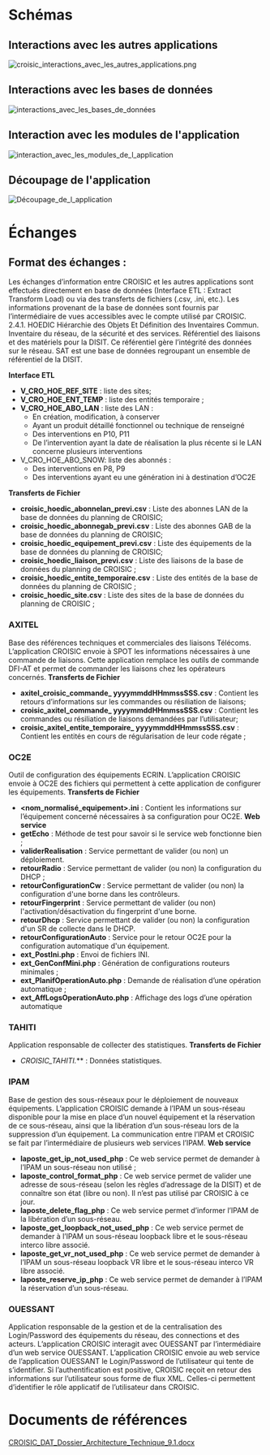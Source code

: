<!-- TITLE: Environnements -->
<!-- SUBTITLE: A quick summary of Environnements -->

# Schémas
## Interactions avec les autres applications
![croisic_interactions_avec_les_autres_applications.png](/uploads/1b806b6544ba52af54b846ad00ece40e/croisic_interactions_avec_les_autres_applications.png.png)

## Interactions avec les bases  de données
![interactions_avec_les_bases_de_données](/uploads/047a3eca111c939c852c9cbe5303084e/interactions_avec_les_bases_de_données.png)

## Interaction avec les modules de l'application
![interaction_avec_les_modules_de_l_application](/uploads/fc12be3e39ab7c492afb82f5bd4effe6/interaction_avec_les_modules_de_l_application.png)
 
## Découpage de l'application
![Découpage_de_l_application](/uploads/39af010aeb7d50a9522909ad000d85ea/Découpage_de_l_application.png)

# Échanges
##  Format des échanges :
Les échanges d’information entre CROISIC et les autres applications sont effectués directement en base de données (Interface ETL : Extract Transform Load) ou via des transferts de fichiers (.csv, .ini, etc.). Les informations provenant de la base de données sont fournis par l’intermédiaire de vues accessibles avec le compte utilisé par CROISIC.
2.4.1.	HOEDIC
Hiérarchie des Objets Et Définition des Inventaires Commun. Inventaire du réseau, de la sécurité et des services. Référentiel des liaisons et des matériels pour la DISIT. Ce référentiel gère l’intégrité des données sur le réseau. SAT est une base de données regroupant un ensemble de référentiel de la DISIT.

**Interface ETL**
* **V_CRO_HOE_REF_SITE** : liste des sites;
* **V_CRO_HOE_ENT_TEMP** : liste des entités temporaire ;
* **V_CRO_HOE_ABO_LAN** : liste des LAN : 
	* En création, modification, à conserver
	* Ayant un produit détaillé fonctionnel ou technique de renseigné
	* Des interventions en P10, P11
	* De l’intervention ayant la date de réalisation la plus récente si le LAN concerne plusieurs interventions
* V_CRO_HOE_ABO_SNOW: liste des abonnés : 
	* Des interventions en P8, P9
	* Des interventions ayant eu une génération ini à destination d’OC2E
 
**Transferts de Fichier**
* **croisic_hoedic_abonnelan_previ.csv** : Liste des abonnes LAN de la base de données du planning de CROISIC;
* **croisic_hoedic_abonnegab_previ.csv** : Liste des abonnes GAB de la base de données du planning de CROISIC;
* **croisic_hoedic_equipement_previ.csv** : Liste des équipements de la base de données du planning de CROISIC;
* **croisic_hoedic_liaison_previ.csv** : Liste des liaisons de la base de données du planning de CROISIC ;
* **croisic_hoedic_entite_temporaire.csv** : Liste des entités de la base de données du planning de CROISIC ;
* **croisic_hoedic_site.csv** : Liste des sites de la base de données du planning de CROISIC ;

### AXITEL
Base des références techniques et commerciales des liaisons Télécoms. L’application CROISIC envoie à SPOT les informations nécessaires à une commande de liaisons. Cette application remplace les outils de commande DFI-AT et permet de commander les liaisons chez les opérateurs concernés.
**Transferts de Fichier**
* **axitel_croisic_commande_ yyyymmddHHmmssSSS.csv** : Contient les retours d’informations sur les commandes ou résiliation de liaisons;
* **croisic_axitel_commande_ yyyymmddHHmmssSSS.csv** : Contient les commandes ou résiliation de liaisons demandées par l’utilisateur;
* **croisic_axitel_entite_temporaire_ yyyymmddHHmmssSSS.csv** : Contient les entités en cours de régularisation de leur code régate ;

### OC2E
Outil de configuration des équipements ECRIN. L’application CROISIC envoie à OC2E des fichiers qui permettent à cette application de configurer les équipements.
**Transferts de Fichier**
* **<nom_normalisé_equipement>.ini** : Contient les informations sur l’équipement concerné nécessaires à sa configuration pour OC2E.
**Web service**
* **getEcho** : Méthode de test pour savoir si le service web fonctionne bien ;
* **validerRealisation** : Service permettant de valider (ou non) un déploiement.
* **retourRadio** : Service permettant de valider (ou non) la configuration du DHCP ;
* **retourConfigurationCw** : Service permettant de valider (ou non) la configuration d'une borne dans les contrôleurs.
* **retourFingerprint** : Service permettant de valider (ou non) l'activation/désactivation du fingerprint d'une borne.
* **retourDhcp** : Service permettant de valider (ou non) la configuration d'un SR de collecte dans le DHCP.
* **retourConfigurationAuto** : Service pour le retour OC2E pour la configuration automatique d'un équipement.
* **ext_PostIni.php** : Envoi de fichiers INI.
* **ext_GenConfMini.php** : Génération de configurations routeurs minimales ;
* **ext_PlanifOperationAuto.php** : Demande de réalisation d’une opération automatique ;
* **ext_AffLogsOperationAuto.php** : Affichage des logs d’une opération automatique

### TAHITI
Application responsable de collecter des statistiques.
**Transferts de Fichier**
* **CROISIC_TAHITI*.*** : Données statistiques.

### IPAM
Base de gestion des sous-réseaux pour le déploiement de nouveaux équipements. L’application CROISIC demande à l’IPAM un sous-réseau disponible pour la mise en place d’un nouvel équipement et la réservation de ce sous-réseau, ainsi que la libération d’un sous-réseau lors de la suppression d’un équipement. La communication entre l’IPAM et CROISIC se fait par l’intermédiaire de plusieurs web services l’IPAM.
**Web service**
* **laposte_get_ip_not_used_php** : Ce web service permet de demander à l’IPAM un sous-réseau non utilisé ;
* **laposte_control_format_php** : Ce web service permet de valider une adresse de sous-réseau (selon les règles d’adressage de la DISIT) et de connaître son état (libre ou non). Il n’est pas utilisé par CROISIC à ce jour.
* **laposte_delete_flag_php** : Ce web service permet d’informer l’IPAM de la libération d’un sous-réseau.
* **laposte_get_loopback_not_used_php** : Ce web service permet de demander à l’IPAM un sous-réseau loopback libre et le sous-réseau interco libre associé.
* **laposte_get_vr_not_used_php** : Ce web service permet de demander à l’IPAM un sous-réseau loopback VR libre et le sous-réseau interco VR libre associé.
* **laposte_reserve_ip_php** : Ce web service permet de demander à l’IPAM la réservation d’un sous-réseau.

### OUESSANT
Application responsable de la gestion et de la centralisation des Login/Password des équipements du réseau, des connections et des acteurs. L’application CROISIC interagit avec OUESSANT par l’intermédiaire d’un web service OUESSANT.
L’application CROISIC envoie au web service de l’application OUESSANT le Login/Password de l’utilisateur qui tente de s’identifier. Si l’authentification est positive, CROISIC reçoit en retour des informations sur l’utilisateur sous forme de flux XML. Celles-ci permettent d’identifier le rôle applicatif de l’utilisateur dans CROISIC.


# Documents de références
[CROISIC_DAT_Dossier_Architecture_Technique_9.1.docx](/uploads/a3529e272b59d7cd067413f3a44d34b6/CROISIC_DAT_Dossier_Architecture_Technique_9.1.docx)